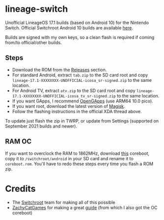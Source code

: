 # lineage-switch
Unofficial LineageOS 17.1 builds (based on Android 10) for the Nintendo Switch. Official Switchroot Android 10 builds are available [here](https://forum.xda-developers.com/t/rom-unofficial-switchroot-android-10.4229761/).

Builds are signed with my own keys, so a clean flash is required if coming from/to official/other builds.

## Steps
- Download the ROM from the [Releases](https://github.com/LeddaZ/lineage-switch/releases/latest) section.
- For standard Android, extract `tab.zip` to the SD card root and copy `lineage-17.1-XXXXXXXX-UNOFFICIAL-icosa_sr-signed.zip` to the same location.
- For Android TV, extract `atv.zip` to the SD card root and copy `lineage-17.1-XXXXXXXX-UNOFFICIAL-icosa_tv_sr-signed.zip` to the same location.
- If you want GApps, I recommend [OpenGApps](https://opengapps.org/) (use ARM64 10.0 pico).
- If you want root, download the latest version of [Magisk](https://github.com/topjohnwu/Magisk/releases/latest).
- Follow the flashing instructions in the official XDA thread above.

To update just flash the zip in TWRP, or update from Settings (supported on September 2021 builds and newer).

## RAM OC
If you want to overclock the RAM to 1862MHz, download [this](https://raw.githubusercontent.com/LeddaZ/android-switch/main/coreboot_oc.rom) coreboot, copy it to `/switchroot/android` in your SD card and rename it to `coreboot.rom`. You'll have to redo these steps every time you flash a ROM zip.

# Credits
- The [Switchroot](https://gitlab.com/switchroot) team for making all of this possible
- [ZachyCatGames](https://gitlab.com/ZachyCatGames) for making a great [guide](https://gitlab.com/ZachyCatGames/q-tips-guide) (from which I also got the OC coreboot)
